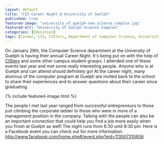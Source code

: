 ```yaml
---
layout: default
title: "CIS Career Night @ University of Guelph"
published: true
featured-image: "university_of_guelph-new_science_complex.jpg"
featured-alt: "University of Guelph Science Complex"
categories: [Education]
tags: [Career, CIS, CISters, Department of Computer Science, University of Guelph]
---
```


On January 28th, the Computer Science department at the University of Guelph is having their annual Career Night. It's being put on with the help of [CISters](http://www.cisters.ca/) and some other campus student groups. I attended one of these events last year and met some really interesting people. Anyone who is at Guelph and can attend should definitely go! At the career night, many alumnus of the computer program at Guelph are invited back to the school to share their experiences and to answer questions about their career since graduating.

{% include featured-image.html %}

The people I met last year ranged from successful entrepreneurs to those just climbing the corporate ladder to those who were in more of a management position in the company. Talking with the people can also be an important connection that could help you find a job more easily when you finish at Guelph as well! The night runs from 6:30 until 8:30 pm. Here is a Facebook event you can check out for more information: http://www.facebook.com/home.php#/event.php?eid=113507310606
